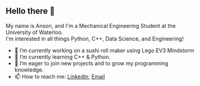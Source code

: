 ## Hello there 👋
My name is Anson, and I'm a Mechanical Engineering Student at the University of Waterloo. <br />
I'm interested in all things Python, C++, Data Science, and Engineering!

- 🔭 I’m currently working on a sushi roll maker using Lego EV3 Mindstorm
- 🌱 I’m currently learning C++ & Python.
- 🚀 I’m eager to join new projects and to grow my programming knowledge.
- 📫 How to reach me: [LinkedIn](https://www.linkedin.com/in/ansonylm/), [Email](amou@uwaterloo.ca)



